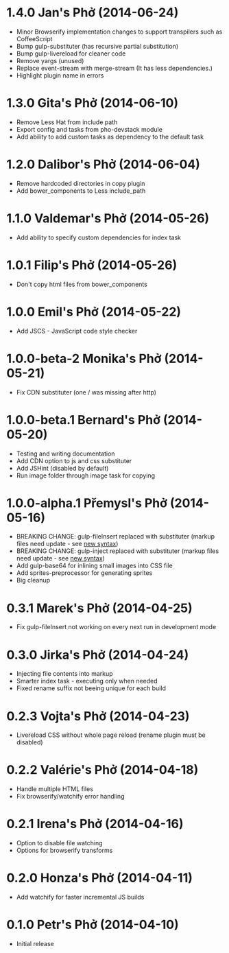 <a name="1.4.0"></a>
# 1.4.0 Jan's Phở (2014-06-24)

- Minor Browserify implementation changes to support transpilers such as CoffeeScript
- Bump gulp-substituter (has recursive partial substitution)
- Bump gulp-livereload for cleaner code
- Remove yargs (unused)
- Replace event-stream with merge-stream (It has less dependencies.)
- Highlight plugin name in errors

<a name="1.3.0"></a>
# 1.3.0 Gita's Phở (2014-06-10)

- Remove Less Hat from include path
- Export config and tasks from pho-devstack module
- Add ability to add custom tasks as dependency to the default task

<a name="1.2.0"></a>
# 1.2.0 Dalibor's Phở (2014-06-04)

- Remove hardcoded directories in copy plugin
- Add bower_components to Less include_path

<a name="1.1.0"></a>
# 1.1.0 Valdemar's Phở (2014-05-26)

- Add ability to specify custom dependencies for index task

<a name="1.0.1"></a>
# 1.0.1 Filip's Phở (2014-05-26)

- Don't copy html files from bower_components

<a name="1.0.0"></a>
# 1.0.0 Emil's Phở (2014-05-22)

- Add JSCS - JavaScript code style checker

<a name="1.0.0-beta.2"></a>
# 1.0.0-beta-2 Monika's Phở (2014-05-21)

- Fix CDN substituter (one / was missing after http)

<a name="1.0.0-beta.1"></a>
# 1.0.0-beta.1 Bernard's Phở (2014-05-20)

- Testing and writing documentation
- Add CDN option to js and css substituter
- Add JSHint (disabled by default)
- Run image folder through image task for copying

<a name="1.0.0-alpha.1"></a>
# 1.0.0-alpha.1 Přemysl's Phở (2014-05-16)

- BREAKING CHANGE: gulp-fileInsert replaced with substituter (markup files need update - see [new syntax][generator-index-1.0.0-alpha.1])
- BREAKING CHANGE: gulp-inject replaced with substituter (markup files need update - see [new syntax][generator-index-1.0.0-alpha.1])
- Add gulp-base64 for inlining small images into CSS file
- Add sprites-preprocessor for generating sprites
- Big cleanup

[generator-index-1.0.0-alpha.1]: https://github.com/madebysource/generator-pho/blob/af917b1d96d22981fe7e2ad6a0ad13e37fcd3162/app/templates/src/index.html

<a name="0.3.1"></a>
# 0.3.1 Marek's Phở (2014-04-25)

- Fix gulp-fileInsert not working on every next run in development mode

<a name="0.3.0"></a>
# 0.3.0 Jirka's Phở (2014-04-24)

- Injecting file contents into markup
- Smarter index task - executing only when needed
- Fixed rename suffix not beeing unique for each build

<a name="0.2.3"></a>
# 0.2.3 Vojta's Phở (2014-04-23)

- Livereload CSS without whole page reload (rename plugin must be disabled)

<a name="0.2.2"></a>
# 0.2.2 Valérie's Phở (2014-04-18)

- Handle multiple HTML files
- Fix browserify/watchify error handling

<a name="0.2.1"></a>
# 0.2.1 Irena's Phở (2014-04-16)

- Option to disable file watching
- Options for browserify transforms

<a name="0.2.0"></a>
# 0.2.0 Honza's Phở (2014-04-11)

- Add watchify for faster incremental JS builds

<a name="0.1.0"></a>
# 0.1.0 Petr's Phở (2014-04-10)

- Initial release